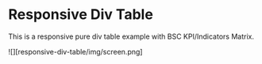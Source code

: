 # Responsive Div Table 

This is a responsive pure div table example with BSC KPI/Indicators Matrix.

![][responsive-div-table/img/screen.png]
